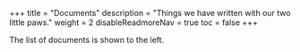 +++
title = "Documents"
description = "Things we have written with our two little paws."
weight = 2
disableReadmoreNav = true
toc = false
+++

The list of documents is shown to the left.
